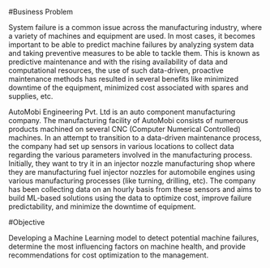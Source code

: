 #Business Problem

System failure is a common issue across the manufacturing industry, where a variety of machines and equipment are used. In most cases, it becomes important to be able to predict machine failures by analyzing system data and taking preventive measures to be able to tackle them. This is known as predictive maintenance and with the rising availability of data and computational resources, the use of such data-driven, proactive maintenance methods has resulted in several benefits like minimized downtime of the equipment, minimized cost associated with spares and supplies, etc.

AutoMobi Engineering Pvt. Ltd is an auto component manufacturing company. The manufacturing facility of AutoMobi consists of numerous products machined on several CNC (Computer Numerical Controlled) machines. In an attempt to transition to a data-driven maintenance process, the company had set up sensors in various locations to collect data regarding the various parameters involved in the manufacturing process. Initially, they want to try it in an injector nozzle manufacturing shop where they are manufacturing fuel injector nozzles for automobile engines using various manufacturing processes (like turning, drilling, etc). The company has been collecting data on an hourly basis from these sensors and aims to build ML-based solutions using the data to optimize cost, improve failure predictability, and minimize the downtime of equipment.

#Objective

Developing a Machine Learning model to detect potential machine failures, determine the most influencing factors on machine health, and provide recommendations for cost optimization to the management.
